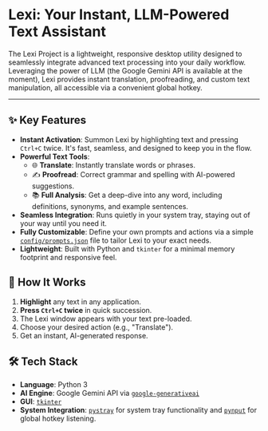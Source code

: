 # Lexi: Your Instant, LLM-Powered Text Assistant

The Lexi Project is a lightweight, responsive desktop utility designed to seamlessly integrate advanced text processing into your daily workflow. Leveraging the power of LLM (the Google Gemini API is available at the moment), Lexi provides instant translation, proofreading, and custom text manipulation, all accessible via a convenient global hotkey.

---

## ✨ Key Features

* **Instant Activation**: Summon Lexi by highlighting text and pressing `Ctrl+C` twice. It's fast, seamless, and designed to keep you in the flow.
* **Powerful Text Tools**:
  * 🌐 **Translate**: Instantly translate words or phrases.
  * ✍️ **Proofread**: Correct grammar and spelling with AI-powered suggestions.
  * 📚 **Full Analysis**: Get a deep-dive into any word, including definitions, synonyms, and example sentences.
* **Seamless Integration**: Runs quietly in your system tray, staying out of your way until you need it.
* **Fully Customizable**: Define your own prompts and actions via a simple [`config/prompts.json`](config/prompts.json:1) file to tailor Lexi to your exact needs.
* **Lightweight**: Built with Python and `tkinter` for a minimal memory footprint and responsive feel.

## 🚀 How It Works

1. **Highlight** any text in any application.
2. **Press `Ctrl+C` twice** in quick succession.
3. The Lexi window appears with your text pre-loaded.
4. Choose your desired action (e.g., "Translate").
5. Get an instant, AI-generated response.

## 🛠️ Tech Stack

* **Language**: Python 3
* **AI Engine**: Google Gemini API via [`google-generativeai`](https://pypi.org/project/google-generativeai/)
* **GUI**: [`tkinter`](https://docs.python.org/3/library/tkinter.html)
* **System Integration**: [`pystray`](https://pystray.readthedocs.io/) for system tray functionality and [`pynput`](https://pynput.readthedocs.io/) for global hotkey listening.

